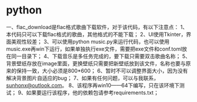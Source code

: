 # python
一、flac_download是flac格式歌曲下载软件，对于该代码，有以下注意点：
  1、本代码只可以下载flac格式的歌曲，其他格式的不能下载；
  2、UI使用Tkinter，界面美观性较差；
  3、可以使用python music.py来运行代码，也可以使用music.exe再win下运行，如果单独执行exe文件，需要把exe文件和conf.toml放在同一目录下；
  4、下载音乐是多任务完成的，要下载只需要双击歌曲名称；
  5、背景壁纸存放在image里面，更换壁纸只需要把新壁纸放到该文件，名称也要与原来的保持一致，大小必须是800*600；
  6、暂时不可以调整界面大小，因为没有解决背景图片自适应的bug；
  7、如果有任何问题，可以与我联系，sunhonx@outlook.com。
  8、该程序再win10——64下编写，只在该环境下测试；
  9、如果要运行该程序，他的依赖包请参考requirements.txt；
